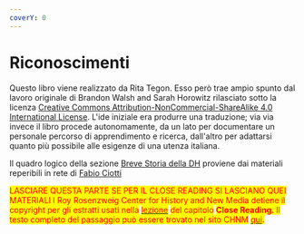 ```yaml
---
coverY: 0
---
```


# Riconoscimenti

Questo libro viene realizzato da Rita Tegon. Esso però trae ampio spunto dal lavoro originale di Brandon Walsh and Sarah Horowitz rilasciato sotto la licenza  [Creative Commons Attribution-NonCommercial-ShareAlike 4.0 International License](http://creativecommons.org/licenses/by-nc-sa/4.0/). L'ide iniziale era produrre una traduzione; via via invece il libro procede autonomamente, da un lato per documentare un personale percorso di apprendimento e ricerca, dall'altro per adattarsi quanto più possibile alle esigenze di una utenza italiana.

Il quadro logico della sezione [Breve Storia della DH](close-reading/close-reading.md) proviene dai materiali reperibili in rete di [Fabio Ciotti](https://eadh.org/fabio-ciotti)   &#x20;

<mark style="color:red;">LASCIARE QUESTA PARTE SE PER IL CLOSE READING SI LASCIANO QUEI MATERIALI l Roy Rosenzweig Center for History and New Media detiene il copyright per gli estratti usati nella</mark>  [<mark style="color:red;">lezione</mark>](https://bmw9t.gitbooks.io/introduction-to-text-analysis/content/close-reading/close-reading.html) <mark style="color:red;">del capitolo</mark> <mark style="color:red;"></mark><mark style="color:red;">**Close Reading**</mark><mark style="color:red;">. Il testo completo del passaggio può essere trovato nel sito CHNM</mark> [<mark style="color:red;">qui</mark>](http://chnm.gmu.edu/revolution/d/261/)<mark style="color:red;">.</mark>
